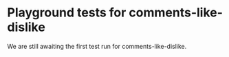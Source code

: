# Playground tests for comments-like-dislike
We are still awaiting the first test run for comments-like-dislike.
